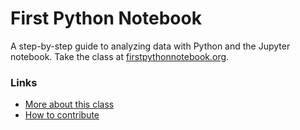 # First Python Notebook

A step-by-step guide to analyzing data with Python and the Jupyter notebook. Take the class at [firstpythonnotebook.org](http://www.firstpythonnotebook.org).

### Links

* [More about this class](https://palewi.re/docs/first-python-notebook/about.html)
* [How to contribute](https://github.com/palewire/first-python-notebook/blob/main/CONTRIBUTING.md)
